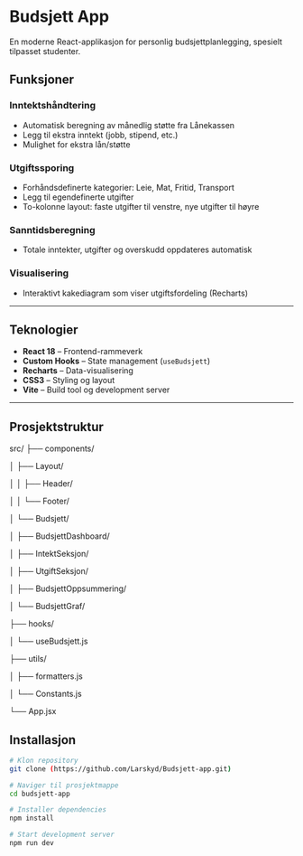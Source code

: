 # Budsjett App

En moderne React-applikasjon for personlig budsjettplanlegging, spesielt tilpasset studenter.

## Funksjoner
### Inntektshåndtering
- Automatisk beregning av månedlig støtte fra Lånekassen 
- Legg til ekstra inntekt (jobb, stipend, etc.)
- Mulighet for ekstra lån/støtte

### Utgiftssporing
- Forhåndsdefinerte kategorier: Leie, Mat, Fritid, Transport
- Legg til egendefinerte utgifter
- To-kolonne layout: faste utgifter til venstre, nye utgifter til høyre

### Sanntidsberegning
- Totale inntekter, utgifter og overskudd oppdateres automatisk

### Visualisering
- Interaktivt kakediagram som viser utgiftsfordeling (Recharts)

---

## Teknologier
- **React 18** – Frontend-rammeverk  
- **Custom Hooks** – State management (`useBudsjett`)  
- **Recharts** – Data-visualisering  
- **CSS3** – Styling og layout  
- **Vite** – Build tool og development server  

---

## Prosjektstruktur
src/
├── components/

│ ├── Layout/

│ │ ├── Header/

│ │ └── Footer/

│ └── Budsjett/

│ ├── BudsjettDashboard/

│ ├── IntektSeksjon/

│ ├── UtgiftSeksjon/

│ ├── BudsjettOppsummering/

│ └── BudsjettGraf/

├── hooks/

│ └── useBudsjett.js

├── utils/

│ ├── formatters.js

│ └── Constants.js

└── App.jsx

## Installasjon
```bash
# Klon repository
git clone (https://github.com/Larskyd/Budsjett-app.git)

# Naviger til prosjektmappe
cd budsjett-app

# Installer dependencies
npm install

# Start development server
npm run dev
